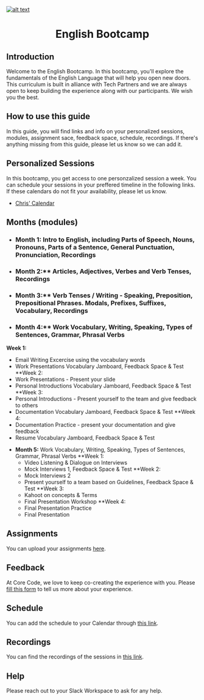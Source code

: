 <a href="https://www.core-code.io/">

![alt text](https://uploads-ssl.webflow.com/5eb2f56932c3562feab232e3/5f73550d00249e7e96c9f3de_Logo.png "corecodeio")

</a>

<h1 align="center">English Bootcamp</h1>

## Introduction
<p>Welcome to the English Bootcamp. In this bootcamp, you'll explore the fundamentals of the English Language that will help you open new doors. This curriculum is built in alliance with Tech Partners and we are always open to keep building the experience along with our participants. We wish you the best. </p>

## How to use this guide
<p>In this guide, you will find links and info on your personalized sessions, modules, assignment sace, feedback space, schedule, recordings. If there's anything missing from this guide, please let us know so we can add it. </p>

## Personalized Sessions
In this bootcamp, you get access to one personzalized session a week. You can schedule your sessions in your preffered timeline in the following links. If these calendars do not fit your availability, please let us know.
- [Chris' Calendar](https://calendly.com/chriscorecode/60min)

## Months (modules)
* ### Month 1: Intro to English, including Parts of Speech, Nouns, Pronouns, Parts of a Sentence, General Punctuation, Pronunciation, Recordings
* ### Month 2:** Articles, Adjectives, Verbes and Verb Tenses, Recordings
* ### Month 3:** Verb Tenses / Writing - Speaking, Preposition, Prepositional Phrases. Modals, Prefixes, Suffixes, Vocabulary, Recordings
* ### Month 4:** Work Vocabulary, Writing, Speaking, Types of Sentences, Grammar, Phrasal Verbs
**Week 1:**
  - Email Writing Excercise using the vocabulary words
  - Work Presentations Vocabulary Jamboard, Feedback Space & Test
**Week 2: 
  - Work Presentations - Present your slide
  - Personal Introductions Vocabulary Jamboard, Feedback Space & Test
**Week 3: 
  - Personal Introductions - Present yourself to the team and give feedback to others
  - Documentation Vocabulary Jamboard, Feedback Space & Test
**Week 4: 
  - Documentation Practice - present your documentation and give feedback
  - Resume Vocabulary Jamboard, Feedback Space & Test
* **Month 5:** Work Vocabulary, Writing, Speaking, Types of Sentences, Grammar, Phrasal Verbs
**Week 1:
  - Video Listening & Dialogue on Interviews
  - Mock Interviews 1, Feedback Space & Test
**Week 2:
  - Mock Interviews 2
  - Present yourself to a team based on Guidelines, Feedback Space & Test
**Week 3:
  - Kahoot on concepts & Terms
  - Final Presentation Workshop
**Week 4:
  - Final Presentation Practice
  - Final Presentation

## Assignments
You can upload your assignments [here](https://drive.google.com/drive/folders/1WqhTPNE3rZiwCaWQ7h_FG5WeZaDJs5s9?usp=sharing).

## Feedback
At Core Code, we love to keep co-creating the experience with you. Please [fill this form](https://aplica.typeform.com/to/yrWuI78T) to tell us more about your experience.

## Schedule
You can add the schedule to your Calendar through [this link](https://calendar.google.com/calendar/u/1?cid=Y19hM3U4cTUwZHZlcTdrYXUybGxzZ3Z2MTBqMEBncm91cC5jYWxlbmRhci5nb29nbGUuY29t).

## Recordings
You can find the recordings of the sessions in [this link](https://drive.google.com/drive/folders/1LlumKkwFpXGX9ITbCGI9tNlBWcrxP7rK?usp=sharing).

## Help
Please reach out to your Slack Workspace to ask for any help.
